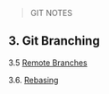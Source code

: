 > GIT NOTES
## 3. Git Branching

3.5 [Remote Branches](https://github.com/pluscai/use-git/issues/19)

3.6. [Rebasing](https://github.com/pluscai/use-git/issues/18)







